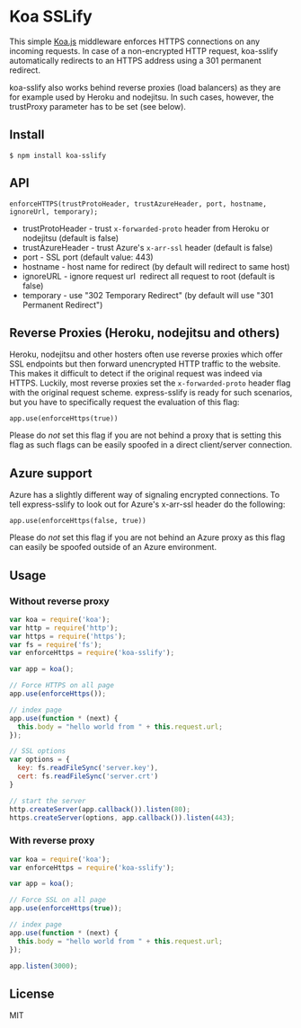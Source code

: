 # Koa SSLify

This simple [Koa.js](http://koajs.com/) middleware enforces HTTPS connections on any incoming requests.
In case of a non-encrypted HTTP request, koa-sslify automatically redirects to an HTTPS address using a 301 permanent redirect.

koa-sslify also works behind reverse proxies (load balancers) as they are for example used by Heroku and nodejitsu.
In such cases, however, the trustProxy parameter has to be set (see below).

## Install
```
$ npm install koa-sslify
```

## API
`enforceHTTPS(trustProtoHeader, trustAzureHeader, port, hostname, ignoreUrl, temporary);`

* trustProtoHeader - trust `x-forwarded-proto` header from Heroku or nodejitsu (default is false)
* trustAzureHeader - trust Azure's `x-arr-ssl` header (default is false)
* port - SSL port (default value: 443)
* hostname - host name for redirect (by default will redirect to same host)
* ignoreURL - ignore request url ­ redirect all request to root (default is false)
* temporary - use "302 Temporary Redirect" (by default will use "301 Permanent Redirect")

## Reverse Proxies (Heroku, nodejitsu and others)

Heroku, nodejitsu and other hosters often use reverse proxies which offer SSL endpoints but then forward unencrypted HTTP traffic to the website. This makes it difficult to detect if the original request was indeed via HTTPS. Luckily, most reverse proxies set the `x-forwarded-proto` header flag with the original request scheme. express-sslify is ready for such scenarios, but you have to specifically request the evaluation of this flag:

`app.use(enforceHttps(true))`

Please do *not* set this flag if you are not behind a proxy that is setting this flag as such flags can be easily spoofed in a direct client/server connection.

## Azure support

Azure has a slightly different way of signaling encrypted connections. To tell express-sslify to look out for Azure's x-arr-ssl header do the following:

`app.use(enforceHttps(false, true))`

Please do *not* set this flag if you are not behind an Azure proxy as this flag can easily be spoofed outside of an Azure environment.

## Usage

### Without reverse proxy
```javascript
var koa = require('koa');
var http = require('http');
var https = require('https');
var fs = require('fs');
var enforceHttps = require('koa-sslify');

var app = koa();

// Force HTTPS on all page
app.use(enforceHttps());

// index page
app.use(function * (next) {
  this.body = "hello world from " + this.request.url;
});

// SSL options
var options = {
  key: fs.readFileSync('server.key'),
  cert: fs.readFileSync('server.crt')
}

// start the server
http.createServer(app.callback()).listen(80);
https.createServer(options, app.callback()).listen(443);
```

### With reverse proxy
```javascript
var koa = require('koa');
var enforceHttps = require('koa-sslify');

var app = koa();

// Force SSL on all page
app.use(enforceHttps(true));

// index page
app.use(function * (next) {
  this.body = "hello world from " + this.request.url;
});

app.listen(3000);
```

## License
MIT
